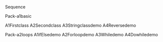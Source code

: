 Sequence

Pack-a1basic

A1Firstclass
A2Secondclass
A3Stringclassdemo
A4Reversedemo

Pack-a2loops
A1ifElsedemo
A2Forloopdemo
A3Whiledemo
A4Dowhiledemo